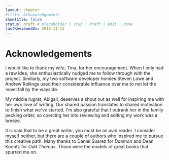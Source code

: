 ```yaml
---
layout: chapter
#title: Acknowledgements
showTitle: false
status: draft # placeholder | stub | draft | edit | done
lastReviewedOn: 2018-11-13
---
```


# Acknowledgements

I would like to thank my wife, Tina, for her encouragement. When I only had a raw idea, she enthusiastically nudged me to follow through with the project. Similarly, my two software developer homies Steven Lowe and Andrew Rollings used their considerable influence over me to not let the novel fall by the wayside.

My middle rugrat, Abigail, deserves a shout out as well for inspiring me with her own love of writing. Our shared passion translates to shared motivation to finish what we've started. I'm also grateful that I outrank her in the family pecking order, so coercing her into reviewing and editing my work was a breeze.

It is said that to be a great writer, you must be an avid reader. I consider myself neither, but there are a couple of authors who inspired me to pursue this creative path. Many thanks to Daniel Suarez for *Daemon* and Dean Koontz for *Odd Thomas*. Those were the models of great books that spurred me on.

